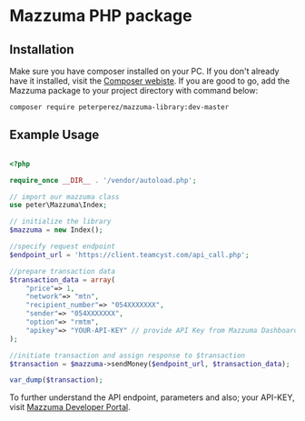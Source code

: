 # Mazzuma PHP package

## Installation

Make sure you have composer installed on your PC. If you don't already have it installed, visit the [Composer webiste](https://getcomposer.org/).
If you are good to go, add the Mazzuma package to your project directory with command below:
```
composer require peterperez/mazzuma-library:dev-master
```

## Example Usage

```php

<?php

require_once __DIR__ . '/vendor/autoload.php';

// import our mazzuma class
use peter\Mazzuma\Index;

// initialize the library
$mazzuma = new Index();

//specify request endpoint
$endpoint_url = 'https://client.teamcyst.com/api_call.php';

//prepare transaction data
$transaction_data = array(
    "price"=> 1,
    "network"=> "mtn",
    "recipient_number"=> "054XXXXXXX",
    "sender"=> "054XXXXXXX",
    "option"=> "rmtm",
    "apikey"=> "YOUR-API-KEY" // provide API Key from Mazzuma Dashboard
);

//initiate transaction and assign response to $transaction
$transaction = $mazzuma->sendMoney($endpoint_url, $transaction_data);

var_dump($transaction);

```

To further understand the API endpoint, parameters and also; your API-KEY, visit [Mazzuma Developer Portal](https://mazzuma.com/developer/).